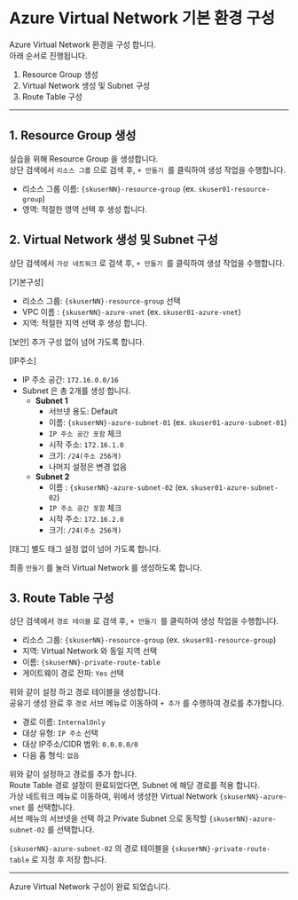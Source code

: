 # Azure Virtual Network 기본 환경 구성

Azure Virtual Network 환경을 구성 합니다.  
아래 순서로 진행됩니다.

1. Resource Group 생성
2. Virtual Network 생성 및 Subnet 구성
3. Route Table 구성

---
## 1. Resource Group 생성
실습을 위해 Resource Group 을 생성합니다.  
상단 검색에서 `리소스 그룹` 으로 검색 후, `+ 만들기 `를 클릭하여 생성 작업을 수행합니다.  

- 리소스 그룹 이름: `{skuserNN}-resource-group` (ex. `skuser01-resource-group`)
- 영역: 적절한 영역 선택 후 생성 합니다.


## 2. Virtual Network 생성 및 Subnet 구성
상단 검색에서 `가상 네트워크` 로 검색 후, `+ 만들기 `를 클릭하여 생성 작업을 수행합니다.  

[기본구성]
- 리소스 그룹: `{skuserNN}-resource-group` 선택
- VPC 이름 : `{skuserNN}-azure-vnet` (ex. `skuser01-azure-vnet`)
- 지역: 적절한 지역 선택 후 생성 합니다.


[보안]
추가 구성 없이 넘어 가도록 합니다.  

[IP주소]
- IP 주소 공간: `172.16.0.0/16`
- Subnet 은 총 2개를 생성 합니다.
    * **Subnet 1**
      * 서브넷 용도: Default
      * 이름: `{skuserNN}-azure-subnet-01` (ex. `skuser01-azure-subnet-01`)
      * `IP 주소 공간 포함` 체크
      * 시작 주소: `172.16.1.0`
      * 크기: `/24(주소 256개)`
      * 나머지 설정은 변경 없음
    * **Subnet 2**
      * 이름 : `{skuserNN}-azure-subnet-02` (ex. `skuser01-azure-subnet-02`)
      * `IP 주소 공간 포함` 체크
      * 시작 주소: `172.16.2.0`
      * 크기: `/24(주소 256개)`

[태그]
별도 태그 설정 없이 넘어 가도록 합니다. 
  
최종 `만들기` 를 눌러 Virtual Network 를 생성하도록 합니다. 
  


## 3. Route Table 구성
상단 검색에서 `경로 테이블` 로 검색 후, `+ 만들기 `를 클릭하여 생성 작업을 수행합니다.  

- 리소스 그룹: `{skuserNN}-resource-group` (ex. `skuser01-resource-group`)
- 지역: Virtual Network 와 동일 지역 선택
- 이름: `{skuserNN}-private-route-table`
- 게이트웨이 경로 전파: `Yes` 선택

위와 같이 설정 하고 경로 테이블을 생성합니다.  
공유기 생성 완료 후 `경로` 서브 메뉴로 이동하여 `+ 추가` 를 수행하여 경로를 추가합니다.  
  
- 경로 이름: `InternalOnly`
- 대상 유형: `IP 주소` 선택
- 대상 IP주소/CIDR 범위: `0.0.0.0/0`
- 다음 홉 형식: `없음`

위와 같이 설정하고 경로를 추가 합니다.  
Route Table 경로 설정이 완료되었다면, Subnet 에 해당 경로를 적용 합니다.  
가상 네트워크 메뉴로 이동하여, 위에서 생성한 Virtual Network `{skuserNN}-azure-vnet` 를 선택합니다.  
서브 메뉴의 서브넷을 선택 하고 Private Subnet 으로 동작할 `{skuserNN}-azure-subnet-02` 를 선택합니다.  
  
`{skuserNN}-azure-subnet-02` 의 경로 테이블을 `{skuserNN}-private-route-table` 로 지정 후 저장 합니다.  

---

Azure Virtual Network 구성이 완료 되었습니다.
